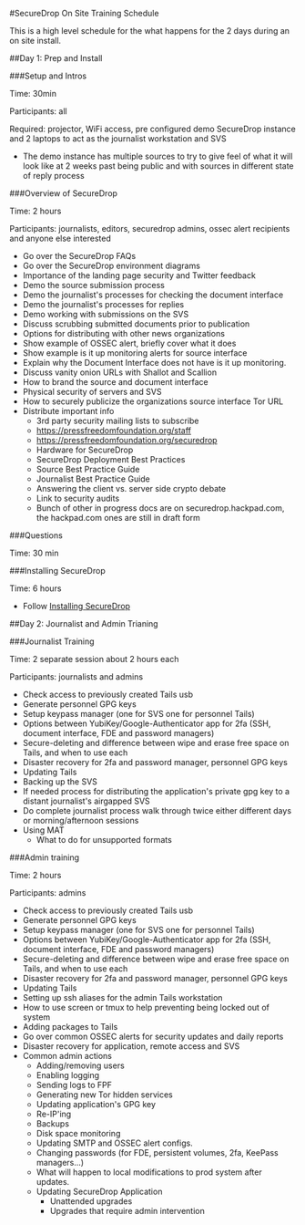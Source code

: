 #SecureDrop On Site Training Schedule

This is a high level schedule for the what happens for the 2 days during an on site install.

##Day 1: Prep and Install

###Setup and Intros

Time: 30min

Participants: all

Required: projector, WiFi access, pre configured demo SecureDrop instance and 2 laptops to act as the journalist workstation and SVS

* The demo instance has multiple sources to try to give feel of what it will look like at 2 weeks past being public and with sources in different state of reply process

###Overview of SecureDrop

Time: 2 hours

Participants: journalists, editors, securedrop admins, ossec alert recipients and anyone else interested

* Go over the SecureDrop FAQs
* Go over the SecureDrop environment diagrams
* Importance of the landing page security and Twitter feedback
* Demo the source submission process
* Demo the journalist's processes for checking the document interface
* Demo the journalist's processes for replies
* Demo working with submissions on the SVS
* Discuss scrubbing submitted documents prior to publication
* Options for distributing with other news organizations
* Show example of OSSEC alert, briefly cover what it does
* Show example is it up monitoring alerts for source interface
* Explain why the Document Interface does not have is it up monitoring.
* Discuss vanity onion URLs with Shallot and Scallion
* How to brand the source and document interface
* Physical security of servers and SVS
* How to securely publicize the organizations source interface Tor URL
* Distribute important info
  * 3rd party security mailing lists to subscribe
  * https://pressfreedomfoundation.org/staff
  * https://pressfreedomfoundation.org/securedrop
  * Hardware for SecureDrop
  * SecureDrop Deployment Best Practices
  * Source Best Practice Guide
  * Journalist Best Practice Guide
  * Answering the client vs. server side crypto debate
  * Link to security audits
  * Bunch of other in progress docs are on securedrop.hackpad.com, the hackpad.com ones are still in draft form

###Questions

Time: 30 min

###Installing SecureDrop

Time: 6 hours

* Follow [Installing SecureDrop](install.md)


##Day 2: Journalist and Admin Trianing

###Journalist Training

Time: 2 separate session about 2 hours each

Participants: journalists and admins

* Check access to previously created Tails usb
* Generate personnel GPG keys
* Setup keypass manager (one for SVS one for personnel Tails)
* Options between YubiKey/Google-Authenticator app for 2fa (SSH, document interface, FDE and password managers)
* Secure-deleting and difference between wipe and erase free space on Tails, and when to use each
* Disaster recovery for 2fa and password manager, personnel GPG keys
* Updating Tails
* Backing up the SVS
* If needed process for distributing the application's private gpg key to a distant journalist's airgapped SVS
* Do complete journalist process walk through twice either different days or morning/afternoon sessions
* Using MAT
  * What to do for unsupported formats

###Admin training

Time: 2 hours

Participants: admins

* Check access to previously created Tails usb
* Generate personnel GPG keys
* Setup keypass manager (one for SVS one for personnel Tails)
* Options between YubiKey/Google-Authenticator app for 2fa (SSH, document interface, FDE and password managers)
* Secure-deleting and difference between wipe and erase free space on Tails, and when to use each
* Disaster recovery for 2fa and password manager, personnel GPG keys
* Updating Tails
* Setting up ssh aliases for the admin Tails workstation
* How to use screen or tmux to help preventing being locked out of system
* Adding packages to Tails
* Go over common OSSEC alerts for security updates and daily reports
* Disaster recovery for application, remote access and SVS
* Common admin actions
  * Adding/removing users
  * Enabling logging
  * Sending logs to FPF
  * Generating new Tor hidden services
  * Updating application's GPG key
  * Re-IP'ing
  * Backups
  * Disk space monitoring
  * Updating SMTP and OSSEC alert configs.
  * Changing passwords (for FDE, persistent volumes, 2fa, KeePass managers...)
  * What will happen to local modifications to prod system after updates.
  * Updating SecureDrop Application
    * Unattended upgrades
    * Upgrades that require admin intervention

